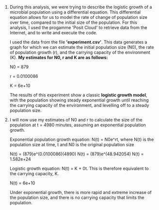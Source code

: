 1) During this analysis, we were trying to describe the logistic growth of a microbial population using a differential equation. This differential equation allows for us to model the rate of change of population size over time, compared to the initial size of the population. For this analysis, I used the progamme 'Posit Cloud' to retrieve data from the Internet, and to write and execute the code.

   I used the data from the file **'experiment.csv'**. This data generates a graph for which we can estimate the initial population size (N0), the rate of population growth (r), and the carrying capacity of the environment (K). **My estimates for N0, r and K are as follows:**

   N0 = 879

   r = 0.0100086

   K = 6e+10

   The results of this experiment show a classic **logistic growth model**, with the population showing steady exponential growth until reaching the carrying capacity of the environment, and levelling off to a steady population size.

2) I will now use my estimates of N0 and r to calculate the size of the population at t = 4980 minutes, assuming an exponential population growth.

   Exponential population growth equation: N(t) = N0e^rt, where N(t) is the population size at time, t and N0 is the original population size

   N(t) = (879)e^(0.0100086)(4890)
   N(t) = (879)e^(48.942054)
   N(t) = 1.582e+24

   Logistic growth equation: N(t) = K + 0t. This is therefore equivalent to the carrying capacity, K. 

   N(t) = 6e+10

   Under exponential growth, there is more rapid and extreme increase of the population size, and there is no carrying capacity that limits the population.
